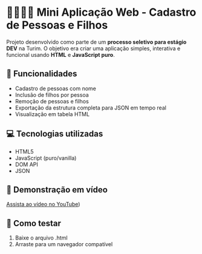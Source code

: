 # 👨‍👩‍👧‍👦 Mini Aplicação Web - Cadastro de Pessoas e Filhos

Projeto desenvolvido como parte de um **processo seletivo para estágio DEV** na Turim. O objetivo era criar uma aplicação simples, interativa e funcional usando **HTML** e **JavaScript puro**.

## 🧠 Funcionalidades

- Cadastro de pessoas com nome
- Inclusão de filhos por pessoa
- Remoção de pessoas e filhos
- Exportação da estrutura completa para JSON em tempo real
- Visualização em tabela HTML

## 💻 Tecnologias utilizadas

- HTML5
- JavaScript (puro/vanilla)
- DOM API
- JSON

## 🎥 Demonstração em vídeo

[Assista ao vídeo no YouTube](https://youtu.be/dGc7RzIJ3PA))  

## 🚀 Como testar

1. Baixe o arquivo .html
2. Arraste para um navegador compatível

